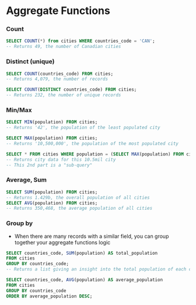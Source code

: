 # Aggregate Functions

### Count

```SQL
SELECT COUNT(*) from cities WHERE countries_code = 'CAN';
-- Returns 49, the number of Canadian cities
```

### Distinct (unique)

```SQL
SELECT COUNT(countries_code) FROM cities;
-- Returns 4,079, the number of records

SELECT COUNT(DISTINCT countries_code) FROM cities;
-- Returns 232, the number of unique records
```

### Min/Max

```SQL
SELECT MIN(population) FROM cities;
-- Returns '42', the population of the least populated city

SELECT MAX(population) FROM cities;
-- Returns '10,500,000', the population of the most populated city

SELECT * FROM cities WHERE population = (SELECT MAX(population) FROM cities);
-- Returns city data for this 10.5mil city
-- This 2nd part is a "sub-query"
```

### Average, Sum

```SQL
SELECT SUM(population) FROM cities;
-- Returns 1.429b, the overall population of all cities
SELECT AVG(population) FROM cities;
-- Returns 350,468, the average population of all cities
```

### Group by

- When there are many records with a similar field, you can group together your aggregate functions logic

```SQL
SELECT countries_code, SUM(population) AS total_population
FROM cities
GROUP BY countries_code;
-- Returns a list giving an insight into the total population of each country's cities
```

```SQL
SELECT countries_code, AVG(population) AS average_population
FROM cities
GROUP BY countries_code
ORDER BY average_population DESC;
```
